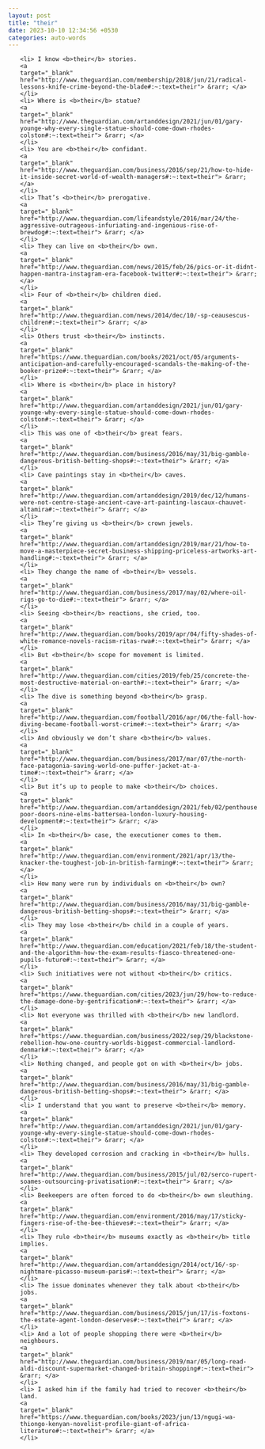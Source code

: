 ```yaml
---
layout: post
title: "their"
date: 2023-10-10 12:34:56 +0530
categories: auto-words
---
```

<ol>

    <li> I know <b>their</b> stories.
    <a 
    target="_blank" 
    href="http://www.theguardian.com/membership/2018/jun/21/radical-lessons-knife-crime-beyond-the-blade#:~:text=their"> &rarr; </a>
    </li>
    <li> Where is <b>their</b> statue?
    <a 
    target="_blank" 
    href="http://www.theguardian.com/artanddesign/2021/jun/01/gary-younge-why-every-single-statue-should-come-down-rhodes-colston#:~:text=their"> &rarr; </a>
    </li>
    <li> You are <b>their</b> confidant.
    <a 
    target="_blank" 
    href="http://www.theguardian.com/business/2016/sep/21/how-to-hide-it-inside-secret-world-of-wealth-managers#:~:text=their"> &rarr; </a>
    </li>
    <li> That’s <b>their</b> prerogative.
    <a 
    target="_blank" 
    href="http://www.theguardian.com/lifeandstyle/2016/mar/24/the-aggressive-outrageous-infuriating-and-ingenious-rise-of-brewdog#:~:text=their"> &rarr; </a>
    </li>
    <li> They can live on <b>their</b> own.
    <a 
    target="_blank" 
    href="http://www.theguardian.com/news/2015/feb/26/pics-or-it-didnt-happen-mantra-instagram-era-facebook-twitter#:~:text=their"> &rarr; </a>
    </li>
    <li> Four of <b>their</b> children died.
    <a 
    target="_blank" 
    href="http://www.theguardian.com/news/2014/dec/10/-sp-ceausescus-children#:~:text=their"> &rarr; </a>
    </li>
    <li> Others trust <b>their</b> instincts.
    <a 
    target="_blank" 
    href="https://www.theguardian.com/books/2021/oct/05/arguments-anticipation-and-carefully-encouraged-scandals-the-making-of-the-booker-prize#:~:text=their"> &rarr; </a>
    </li>
    <li> Where is <b>their</b> place in history?
    <a 
    target="_blank" 
    href="http://www.theguardian.com/artanddesign/2021/jun/01/gary-younge-why-every-single-statue-should-come-down-rhodes-colston#:~:text=their"> &rarr; </a>
    </li>
    <li> This was one of <b>their</b> great fears.
    <a 
    target="_blank" 
    href="http://www.theguardian.com/business/2016/may/31/big-gamble-dangerous-british-betting-shops#:~:text=their"> &rarr; </a>
    </li>
    <li> Cave paintings stay in <b>their</b> caves.
    <a 
    target="_blank" 
    href="http://www.theguardian.com/artanddesign/2019/dec/12/humans-were-not-centre-stage-ancient-cave-art-painting-lascaux-chauvet-altamira#:~:text=their"> &rarr; </a>
    </li>
    <li> They’re giving us <b>their</b> crown jewels.
    <a 
    target="_blank" 
    href="http://www.theguardian.com/artanddesign/2019/mar/21/how-to-move-a-masterpiece-secret-business-shipping-priceless-artworks-art-handling#:~:text=their"> &rarr; </a>
    </li>
    <li> They change the name of <b>their</b> vessels.
    <a 
    target="_blank" 
    href="http://www.theguardian.com/business/2017/may/02/where-oil-rigs-go-to-die#:~:text=their"> &rarr; </a>
    </li>
    <li> Seeing <b>their</b> reactions, she cried, too.
    <a 
    target="_blank" 
    href="http://www.theguardian.com/books/2019/apr/04/fifty-shades-of-white-romance-novels-racism-ritas-rwa#:~:text=their"> &rarr; </a>
    </li>
    <li> But <b>their</b> scope for movement is limited.
    <a 
    target="_blank" 
    href="http://www.theguardian.com/cities/2019/feb/25/concrete-the-most-destructive-material-on-earth#:~:text=their"> &rarr; </a>
    </li>
    <li> The dive is something beyond <b>their</b> grasp.
    <a 
    target="_blank" 
    href="http://www.theguardian.com/football/2016/apr/06/the-fall-how-diving-became-football-worst-crime#:~:text=their"> &rarr; </a>
    </li>
    <li> And obviously we don’t share <b>their</b> values.
    <a 
    target="_blank" 
    href="http://www.theguardian.com/business/2017/mar/07/the-north-face-patagonia-saving-world-one-puffer-jacket-at-a-time#:~:text=their"> &rarr; </a>
    </li>
    <li> But it’s up to people to make <b>their</b> choices.
    <a 
    target="_blank" 
    href="http://www.theguardian.com/artanddesign/2021/feb/02/penthouses-poor-doors-nine-elms-battersea-london-luxury-housing-development#:~:text=their"> &rarr; </a>
    </li>
    <li> In <b>their</b> case, the executioner comes to them.
    <a 
    target="_blank" 
    href="http://www.theguardian.com/environment/2021/apr/13/the-knacker-the-toughest-job-in-british-farming#:~:text=their"> &rarr; </a>
    </li>
    <li> How many were run by individuals on <b>their</b> own?
    <a 
    target="_blank" 
    href="http://www.theguardian.com/business/2016/may/31/big-gamble-dangerous-british-betting-shops#:~:text=their"> &rarr; </a>
    </li>
    <li> They may lose <b>their</b> child in a couple of years.
    <a 
    target="_blank" 
    href="http://www.theguardian.com/education/2021/feb/18/the-student-and-the-algorithm-how-the-exam-results-fiasco-threatened-one-pupils-future#:~:text=their"> &rarr; </a>
    </li>
    <li> Such initiatives were not without <b>their</b> critics.
    <a 
    target="_blank" 
    href="https://www.theguardian.com/cities/2023/jun/29/how-to-reduce-the-damage-done-by-gentrification#:~:text=their"> &rarr; </a>
    </li>
    <li> Not everyone was thrilled with <b>their</b> new landlord.
    <a 
    target="_blank" 
    href="https://www.theguardian.com/business/2022/sep/29/blackstone-rebellion-how-one-country-worlds-biggest-commercial-landlord-denmark#:~:text=their"> &rarr; </a>
    </li>
    <li> Nothing changed, and people got on with <b>their</b> jobs.
    <a 
    target="_blank" 
    href="http://www.theguardian.com/business/2016/may/31/big-gamble-dangerous-british-betting-shops#:~:text=their"> &rarr; </a>
    </li>
    <li> I understand that you want to preserve <b>their</b> memory.
    <a 
    target="_blank" 
    href="http://www.theguardian.com/artanddesign/2021/jun/01/gary-younge-why-every-single-statue-should-come-down-rhodes-colston#:~:text=their"> &rarr; </a>
    </li>
    <li> They developed corrosion and cracking in <b>their</b> hulls.
    <a 
    target="_blank" 
    href="http://www.theguardian.com/business/2015/jul/02/serco-rupert-soames-outsourcing-privatisation#:~:text=their"> &rarr; </a>
    </li>
    <li> Beekeepers are often forced to do <b>their</b> own sleuthing.
    <a 
    target="_blank" 
    href="http://www.theguardian.com/environment/2016/may/17/sticky-fingers-rise-of-the-bee-thieves#:~:text=their"> &rarr; </a>
    </li>
    <li> They rule <b>their</b> museums exactly as <b>their</b> title implies.
    <a 
    target="_blank" 
    href="http://www.theguardian.com/artanddesign/2014/oct/16/-sp-nightmare-picasso-museum-paris#:~:text=their"> &rarr; </a>
    </li>
    <li> The issue dominates whenever they talk about <b>their</b> jobs.
    <a 
    target="_blank" 
    href="http://www.theguardian.com/business/2015/jun/17/is-foxtons-the-estate-agent-london-deserves#:~:text=their"> &rarr; </a>
    </li>
    <li> And a lot of people shopping there were <b>their</b> neighbours.
    <a 
    target="_blank" 
    href="http://www.theguardian.com/business/2019/mar/05/long-read-aldi-discount-supermarket-changed-britain-shopping#:~:text=their"> &rarr; </a>
    </li>
    <li> I asked him if the family had tried to recover <b>their</b> land.
    <a 
    target="_blank" 
    href="https://www.theguardian.com/books/2023/jun/13/ngugi-wa-thiongo-kenyan-novelist-profile-giant-of-africa-literature#:~:text=their"> &rarr; </a>
    </li>
